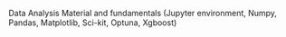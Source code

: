 Data Analysis Material and fundamentals (Jupyter environment, Numpy, Pandas, Matplotlib, Sci-kit, Optuna, Xgboost)
